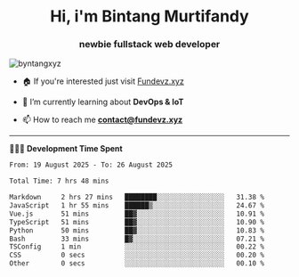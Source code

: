 <h1 align="center">Hi, i'm Bintang Murtifandy</h1>
<h3 align="center">newbie fullstack web developer</h3>

<p align="left"> <img src="https://komarev.com/ghpvc/?username=byntangxyz&label=Profile%20views&color=0e75b6&style=flat" alt="byntangxyz" /> </p>

- 🏠 If you're interested just visit [Fundevz.xyz](https://fundevz.xyz)

- 🌱 I’m currently learning about **DevOps & IoT**

- 📫 How to reach me **[contact@fundevz.xyz](mailto:contact@fundevz.xyz)**

<hr />

👩🏿‍💻 **Development Time Spent**

<p><!--START_SECTION:waka-->

```txt
From: 19 August 2025 - To: 26 August 2025

Total Time: 7 hrs 48 mins

Markdown     2 hrs 27 mins   ████████░░░░░░░░░░░░░░░░░   31.38 %
JavaScript   1 hr 55 mins    ██████▒░░░░░░░░░░░░░░░░░░   24.67 %
Vue.js       51 mins         ██▓░░░░░░░░░░░░░░░░░░░░░░   10.91 %
TypeScript   51 mins         ██▓░░░░░░░░░░░░░░░░░░░░░░   10.90 %
Python       50 mins         ██▓░░░░░░░░░░░░░░░░░░░░░░   10.83 %
Bash         33 mins         █▓░░░░░░░░░░░░░░░░░░░░░░░   07.21 %
TSConfig     1 min           ░░░░░░░░░░░░░░░░░░░░░░░░░   00.22 %
CSS          0 secs          ░░░░░░░░░░░░░░░░░░░░░░░░░   00.20 %
Other        0 secs          ░░░░░░░░░░░░░░░░░░░░░░░░░   00.10 %
```

<!--END_SECTION:waka--></p>
